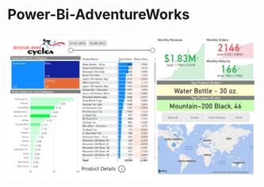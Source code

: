 # Power-Bi-AdventureWorks

![img](https://github.com/rushidarge/Power-Bi-AdventureWorks/blob/main/Exec%20summary.jpg?raw=true)
